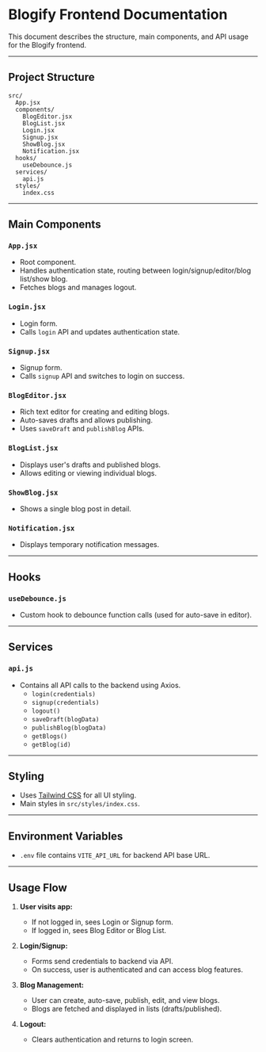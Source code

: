 # Blogify Frontend Documentation

This document describes the structure, main components, and API usage for the Blogify frontend.

---

## Project Structure

```
src/
  App.jsx
  components/
    BlogEditor.jsx
    BlogList.jsx
    Login.jsx
    Signup.jsx
    ShowBlog.jsx
    Notification.jsx
  hooks/
    useDebounce.js
  services/
    api.js
  styles/
    index.css
```

---

## Main Components

### `App.jsx`
- Root component.
- Handles authentication state, routing between login/signup/editor/blog list/show blog.
- Fetches blogs and manages logout.

### `Login.jsx`
- Login form.
- Calls `login` API and updates authentication state.

### `Signup.jsx`
- Signup form.
- Calls `signup` API and switches to login on success.

### `BlogEditor.jsx`
- Rich text editor for creating and editing blogs.
- Auto-saves drafts and allows publishing.
- Uses `saveDraft` and `publishBlog` APIs.

### `BlogList.jsx`
- Displays user's drafts and published blogs.
- Allows editing or viewing individual blogs.

### `ShowBlog.jsx`
- Shows a single blog post in detail.

### `Notification.jsx`
- Displays temporary notification messages.

---

## Hooks

### `useDebounce.js`
- Custom hook to debounce function calls (used for auto-save in editor).

---

## Services

### `api.js`
- Contains all API calls to the backend using Axios.
    - `login(credentials)`
    - `signup(credentials)`
    - `logout()`
    - `saveDraft(blogData)`
    - `publishBlog(blogData)`
    - `getBlogs()`
    - `getBlog(id)`

---

## Styling

- Uses [Tailwind CSS](https://tailwindcss.com/) for all UI styling.
- Main styles in `src/styles/index.css`.

---

## Environment Variables

- `.env` file contains `VITE_API_URL` for backend API base URL.

---

## Usage Flow

1. **User visits app:**  
   - If not logged in, sees Login or Signup form.
   - If logged in, sees Blog Editor or Blog List.

2. **Login/Signup:**  
   - Forms send credentials to backend via API.
   - On success, user is authenticated and can access blog features.

3. **Blog Management:**  
   - User can create, auto-save, publish, edit, and view blogs.
   - Blogs are fetched and displayed in lists (drafts/published).

4. **Logout:**  
   - Clears authentication and returns to login screen.